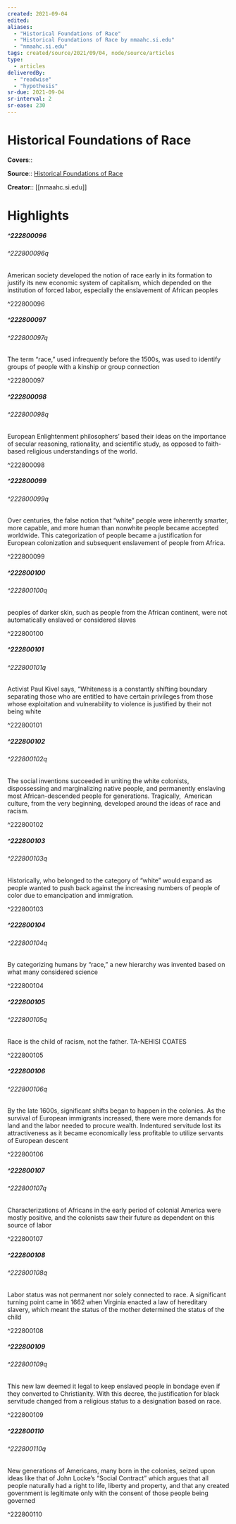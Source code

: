 ```yaml
---
created: 2021-09-04
edited:
aliases:
  - "Historical Foundations of Race"
  - "Historical Foundations of Race by nmaahc.si.edu"
  - "nmaahc.si.edu"
tags: created/source/2021/09/04, node/source/articles
type: 
  - articles
deliveredBy: 
  - "readwise"
  - "hypothesis"
sr-due: 2021-09-04
sr-interval: 2
sr-ease: 230
---
```

# Historical Foundations of Race

**Covers**:: 

**Source**:: [Historical Foundations of Race](https://nmaahc.si.edu/learn/talking-about-race/topics/historical-foundations-race)

**Creator**:: [[nmaahc.si.edu]]

# Highlights
##### ^222800096



###### ^222800096q

American society developed the notion of race early in its formation to justify its new economic system of capitalism, which depended on the institution of forced labor, especially the enslavement of African peoples 

^222800096

##### ^222800097



###### ^222800097q

The term “race,” used infrequently before the 1500s, was used to identify groups of people with a kinship or group connection 

^222800097

##### ^222800098



###### ^222800098q

European Enlightenment philosophers’ based their ideas on the importance of secular reasoning, rationality, and scientific study, as opposed to faith-based religious understandings of the world. 

^222800098

##### ^222800099



###### ^222800099q

Over centuries, the false notion that “white” people were inherently smarter, more capable, and more human than nonwhite people became accepted worldwide. This categorization of people became a justification for European colonization and subsequent enslavement of people from Africa. 

^222800099

##### ^222800100



###### ^222800100q

peoples of darker skin, such as people from the African continent, were not automatically enslaved or considered slaves 

^222800100

##### ^222800101



###### ^222800101q

Activist Paul Kivel says, “Whiteness is a constantly shifting boundary separating those who are entitled to have certain privileges from those whose exploitation and vulnerability to violence is justified by their not being white 

^222800101

##### ^222800102



###### ^222800102q

The social inventions succeeded in uniting the white colonists, dispossessing and marginalizing native people, and permanently enslaving most African-descended people for generations. Tragically,  American culture, from the very beginning, developed around the ideas of race and racism. 

^222800102

##### ^222800103



###### ^222800103q

Historically, who belonged to the category of “white” would expand as people wanted to push back against the increasing numbers of people of color due to emancipation and immigration. 

^222800103

##### ^222800104



###### ^222800104q

By categorizing humans by “race,” a new hierarchy was invented based on what many considered science 

^222800104

##### ^222800105



###### ^222800105q

Race is the child of racism, not the father.
TA-NEHISI COATES 

^222800105

##### ^222800106



###### ^222800106q

By the late 1600s, significant shifts began to happen in the colonies. As the survival of European immigrants increased, there were more demands for land and the labor needed to procure wealth. Indentured servitude lost its attractiveness as it became economically less profitable to utilize servants of European descent 

^222800106

##### ^222800107



###### ^222800107q

Characterizations of Africans in the early period of colonial America were mostly positive, and the colonists saw their future as dependent on this source of labor 

^222800107

##### ^222800108



###### ^222800108q

Labor status was not permanent nor solely connected to race. A significant turning point came in 1662 when Virginia enacted a law of hereditary slavery, which meant the status of the mother determined the status of the child 

^222800108

##### ^222800109



###### ^222800109q

This new law deemed it legal to keep enslaved people in bondage even if they converted to Christianity. With this decree, the justification for black servitude changed from a religious status to a designation based on race. 

^222800109

##### ^222800110



###### ^222800110q

New generations of Americans, many born in the colonies, seized upon ideas like that of John Locke’s “Social Contract” which argues that all people naturally had a right to life, liberty and property, and that any created government is legitimate only with the consent of those people being governed 

^222800110

